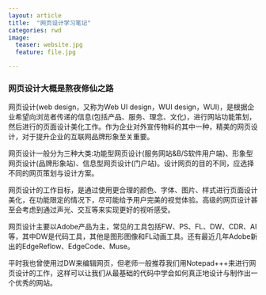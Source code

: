 ```yaml
---
layout: article
title:  "网页设计学习笔记"
categories: rwd
image:
  teaser: website.jpg
  feature: file.jpg

---
```


### 网页设计大概是熬夜修仙之路

网页设计(web design，又称为Web UI design，WUI design，WUI)，是根据企业希望向浏览者传递的信息(包括产品、服务、理念、文化)，进行网站功能策划，然后进行的页面设计美化工作。作为企业对外宣传物料的其中一种，精美的网页设计，对于提升企业的互联网品牌形象至关重要。

网页设计一般分为三种大类:功能型网页设计(服务网站&B/S软件用户端)、形象型网页设计(品牌形象站)、信息型网页设计(门户站)。设计网页的目的不同，应选择不同的网页策划与设计方案。

网页设计的工作目标，是通过使用更合理的颜色、字体、图片、样式进行页面设计美化，在功能限定的情况下，尽可能给予用户完美的视觉体验。高级的网页设计甚至会考虑到通过声光、交互等来实现更好的视听感受。

网页设计主要以Adobe产品为主，常见的工具包括FW、PS、FL、DW、CDR、AI等，其中DW是代码工具，其他是图形图像和FL动画工具。还有最近几年Adobe新出的EdgeReflow、EdgeCode、Muse。

平时我也曾使用过DW来编辑网页，但老师一般推荐我们用Notepad+++来进行网页设计的工作，这样可以让我们从最基础的代码中学会如何真正地设计与制作出一个优秀的网站。